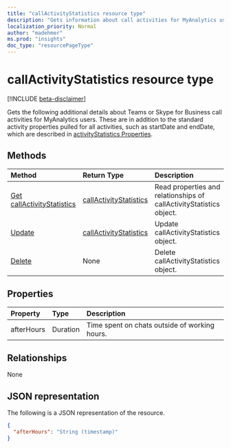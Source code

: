 ```yaml
---
title: "callActivityStatistics resource type"
description: "Gets information about call activities for MyAnalytics users."
localization_priority: Normal
author: "madehmer"
ms.prod: "insights"
doc_type: "resourcePageType"
---
```


# callActivityStatistics resource type

[!INCLUDE [beta-disclaimer](../../includes/beta-disclaimer.md)]

Gets the following additional details about Teams or Skype for Business call activities for MyAnalytics users. These are in addition to the standard activity properties pulled for all activities, such as startDate and endDate, which are described in [activityStatistics Properties](../resources/activitystatistics.md#Properties).

## Methods

| Method       | Return Type | Description |
|:-------------|:------------|:------------|
| [Get callActivityStatistics](../api/callactivitystatistics-get.md) | [callActivityStatistics](callactivitystatistics.md) | Read properties and relationships of callActivityStatistics object. |
| [Update](../api/callactivitystatistics-update.md) | [callActivityStatistics](callactivitystatistics.md) | Update callActivityStatistics object. |
| [Delete](../api/callactivitystatistics-delete.md) | None | Delete callActivityStatistics object. |

## Properties

| Property     | Type        | Description |
|:-------------|:------------|:------------|
|afterHours|Duration|Time spent on chats outside of working hours.|

## Relationships

None

## JSON representation

The following is a JSON representation of the resource.

<!-- {
  "blockType": "resource",
  "optionalProperties": [

  ],
  "@odata.type": "microsoft.graph.callActivityStatistics",
  "baseType": ""
}-->

```json
{
  "afterHours": "String (timestamp)"
}
```

<!-- uuid: 16cd6b66-4b1a-43a1-adaf-3a886856ed98
2019-02-04 14:57:30 UTC -->
<!-- {
  "type": "#page.annotation",
  "description": "callActivityStatistics resource",
  "keywords": "",
  "section": "documentation",
  "tocPath": ""
}-->